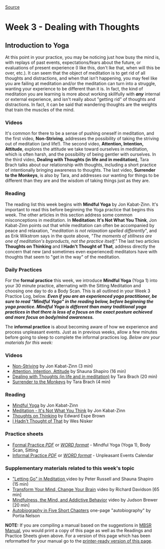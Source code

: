 
[Source](http://palousemindfulness.com/selfguidedMBSR_week3.html "Permalink to MBSR week 3")

# Week 3 - Dealing with Thoughts
## Introduction to Yoga

At this point in your practice, you may be noticing just how busy the mind is, with replays of past events, expectations/fears about the future, or evaluations of present experience (I like this, don't lke that, when will this be over, etc.). It can seem that the object of meditation is to get rid of all thoughts and distractions, and when that isn't happening, you may feel like you are failing at meditation and/or the meditation can turn into a struggle, wanting your experience to be different than it is. In fact, the kind of meditation you are learning is more about working skillfully with _**any**_ internal or external experience, and isn't really about "getting rid" of thoughts and distractions. In fact, it can be said that wandering thoughts are the weights that train the muscles of the mind.

### Videos  
It's common for there to be a sense of pushing oneself in meditation, and the first video, **Non-Striving**, addresses the possibility of taking the striving out of meditation (and life!). The second video, **Attention, Intention, Attitude**, explores the attitude we take toward ourselves in meditation, which is often harsh, and the possibility of being gentler with ourselves. In the third video, **Dealing with Thoughts (in life and in meditation)**, Tara Brach talks about our relationship with thoughts, including a short practice of intentionally bringing awareness to thoughts. The last video, **Surrender to the Monkeys**, is also by Tara, and addresses our wanting for things to be different than they are and the wisdom of taking things just as they are.

### Reading  
The reading list this week begins with **Mindful Yoga** by Jon Kabat-Zinn. It's important to read this before beginning the Yoga practice that begins this week. The other articles in this section address some common misconceptions in meditation. In **Meditation: It's Not What You Think**, Jon Kabat-Zinn points out that while meditation can often be accompanied by peace and relaxation, "_meditation is not relaxation spelled differently_", and as Erik Wikstrom says in the quote above, _"The moments of stillness are one of meditation's byproducts, not the practice itself."_ The last two articles **Thoughts on Thinking** and **I Hadn't Thought of That**, address directly the concern that new (and sometimes even experienced) meditators have with thoughts that seem to "get in the way" of the meditation.

### Daily Practices  
For the **formal practice** this week, we introduce **Mindful Yoga** (Yoga 1) into your 30 minute practice, alternating with the Sitting Meditation and choosing one day to do a Body Scan. This is all outlined in your Week 3 Practice Log, below. _**Even if you are an experienced yoga practitioner, be sure to read "Mindful Yoga" in the reading below, before beginning the yoga practice. Mindful Yoga is different than many traditional yoga practices in that there is less of a focus on the exact posture achieved and more focus on body/mind awareness.**_

The **informal practice** is about becoming aware of how we experience and process unpleasant events. Just as in previous weeks, allow a few minutes before going to sleep to complete the informal practices log. _Below are your materials for this week:_

### Videos
* [Non-Striving][38] by Jon Kabat-Zinn (3 min)  
* [Attention, Intention, Attitude][39] by Shauna Shapiro (16 min)  
* [Dealing with Thoughts (in life and in meditation)][40] by Tara Brach (20 min)  
* [Surrender to the Monkeys][41] by Tara Brach (4 min)  

### Reading
* [Mindful Yoga][42] by Jon Kabat-Zinn  
* [Meditation - It's Not What You Think][43] by Jon Kabat-Zinn  
* [Thoughts on Thinking][44] by Edward Espe Brown  
* [I Hadn't Thought of That][45] by Wes Nisker  

### Practice sheets  
* [Formal Practice _PDF_][46] or [_WORD format_][47] \- Mindful Yoga (Yoga 1), Body Scan, Sitting  
* [Informal Practice _PDF_][48] or [_WORD format_][49] \- Unpleasant Events Calendar  

### Supplementary materials related to this week's topic  
* ["Letting Go" in Meditation ][50]video by Peter Russell and Shauna Shapiro (15 min)  
* [Transform Your Mind, Change Your Brain][51] video by Richard Davidson [65 min]  
* [Mindfulness, the Mind, and Addictive Behavior][52] video by Judson Brewer [20 min]  
* [Autobiography in Five Short Chapters][53] one-page "autobiography" by Portia Nelson  

**NOTE:** If you are compiling a manual based on the suggestions in [MBSR Manual][16], you would print a copy of this page as well as the Readings and Practice Sheets given above. For a version of this page which has been reformatted for your manual go to the [printer-ready version of this page][54].

[1]: http://palousemindfulness.com/art/docbox-translate-flip.jpg
[2]: http://palousemindfulness.com/art/clouds1_middle_570x22.jpg
[3]: http://palousemindfulness.com/art/logo-youtube_22.gif
[4]: http://palousemindfulness.com/art/logo-facebook_22.gif
[5]: http://palousemindfulness.com/art/clouds2_title_950x115.jpg
[6]: index.html
[7]: testimonials/index.html
[8]: graduates.html
[9]: resources.html
[10]: contact.html
[11]: quotes.html
[12]: whats-new.html
[13]: selfguidedMBSR_ataglance.html
[14]: selfguidedMBSR_week0.html
[15]: selfguidedMBSR_gettingstarted.html
[16]: selfguidedMBSR_manual.html
[17]: selfguidedMBSR_week1.html
[18]: selfguidedMBSR_week2.html
[19]: selfguidedMBSR_week3.html
[20]: selfguidedMBSR_week4.html
[21]: selfguidedMBSR_week5.html
[22]: selfguidedMBSR_week5b.html
[23]: selfguidedMBSR_week6.html
[24]: selfguidedMBSR_week7.html
[25]: selfguidedMBSR_week8.html
[26]: selfguidedMBSR_certificate.html
[27]: guidedmeditations.html
[28]: meditations/bodyscan.html
[29]: meditations/sittingmeditation.html
[30]: meditations/yoga1.html
[31]: meditations/yoga2.html
[32]: meditations/soften-soothe-allow.html
[33]: meditations/RAIN.html
[34]: meditations/mountain.html
[35]: meditations/lake.html
[36]: meditations/lovingkindness.html
[37]: meditations/silent30min.html
[38]: https://www.youtube.com/watch?v=Ye3xwfECuYc&amp;index=1&amp;list=PLbiVpU59JkVZzL8TqgU6Uz_HxhnMqpzZv
[39]: https://www.youtube.com/watch?v=UABlpt0R51Y&amp;list=PLbiVpU59JkVZzL8TqgU6Uz_HxhnMqpzZv&amp;index=2
[40]: https://www.youtube.com/watch?v=9kNXhJf6jOM&amp;index=3&amp;list=PLbiVpU59JkVZzL8TqgU6Uz_HxhnMqpzZv
[41]: https://www.youtube.com/watch?v=H8yoWnEmTO8&amp;index=4&amp;list=PLbiVpU59JkVZzL8TqgU6Uz_HxhnMqpzZv
[42]: docs/yoga.pdf
[43]: docs/JKZ_thinking.pdf
[44]: docs/brown-thoughts.pdf
[45]: docs/nisker-thoughts.pdf
[46]: practice/week3-formal.pdf
[47]: practice/week3-formal.docx
[48]: practice/week3-informal.pdf
[49]: practice/week3-informal.docx
[50]: https://www.youtube.com/watch?v=H812bBkoHNk
[51]: http://www.youtube.com/watch?v=7tRdDqXgsJ0
[52]: https://www.youtube.com/watch?v=7a9sWI0vJzc
[53]: docs/autobio_5chapters.pdf
[54]: docs/manualMBSRweek3.pdf
[55]: http://palousemindfulness.com/art/123rf_ripples_170.jpg
[56]: quotes.html#selfguidedMBSR_week3 "more quotes"
  
